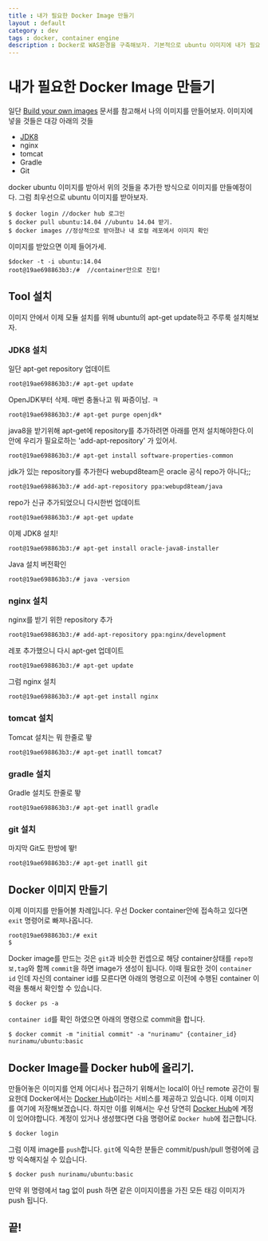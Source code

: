 ```yaml
---
title : 내가 필요한 Docker Image 만들기
layout : default
category : dev
tags : docker, container engine
description : Docker로 WAS환경을 구축해보자. 기본적으로 ubuntu 이미지에 내가 필요한 서버 환경들을 올려놓고 이미지를 만들려고 한다.
---
```


# 내가 필요한 Docker Image 만들기

일단 [Build your own images](https://docs.docker.com/engine/tutorials/dockerimages/) 문서를 참고해서 나의 이미지를 만들어보자. 이미지에 넣을 것들은 대강 아래의 것들
 - [JDK8](#jdk8)
 - nginx
 - tomcat
 - Gradle
 - Git

docker ubuntu 이미지를 받아서 위의 것들을 추가한 방식으로 이미지를 만들예정이다.
그럼 최우선으로 ubuntu 이미지를 받아보자.

```
$ docker login //docker hub 로그인
$ docker pull ubuntu:14.04 //ubuntu 14.04 받기.
$ docker images //정상적으로 받아졌나 내 로컬 레포에서 이미지 확인
```

이미지를 받았으면 이제 들어가세.

```
$docker -t -i ubuntu:14.04
root@19ae698863b3:/#  //container안으로 진입!
```

## Tool 설치
이미지 안에서 이제 모듈 설치를 위해 ubuntu의 apt-get update하고 주루룩 설치해보자.

### <a name="jdk8"></a>JDK8 설치

일단 apt-get repository 업데이트
```
root@19ae698863b3:/# apt-get update
```

OpenJDK부터 삭제. 매번 충돌나고 뭐 짜증이남. ㅋ
```
root@19ae698863b3:/# apt-get purge openjdk*
```

java8을 받기위해 apt-get에 repository를 추가하려면 아래를 먼저 설치해야한다.이안에 우리가 필요로하는 'add-apt-repository' 가 있어서.
```
root@19ae698863b3:/# apt-get install software-properties-common
```

jdk가 있는 repository를 추가한다 webupd8team은 oracle 공식 repo가 아니다;;
```
root@19ae698863b3:/# add-apt-repository ppa:webupd8team/java
```
repo가 신규 추가되었으니 다시한번 업데이트
```
root@19ae698863b3:/# apt-get update
```
이제 JDK8 설치!
```
root@19ae698863b3:/# apt-get install oracle-java8-installer

```
Java 설치 버전확인
```
root@19ae698863b3:/# java -version
```

### <a name="nginx"></a>nginx 설치

nginx를 받기 위한 repository 추가
```
root@19ae698863b3:/# add-apt-repository ppa:nginx/development
```

레포 추가했으니 다시 apt-get 업데이트
```
root@19ae698863b3:/# apt-get update
```

그럼 nginx 설치
```
root@19ae698863b3:/# apt-get install nginx
```

### <a name="tomcat"></a>tomcat 설치

Tomcat 설치는 뭐 한줄로 뙇
```
root@19ae698863b3:/# apt-get inatll tomcat7
```

### <a name="gradle"></a>gradle 설치
Gradle 설치도 한줄로 뙇
```
root@19ae698863b3:/# apt-get inatll gradle
```

### <a name="git"></a>git 설치
마지막 Git도 한방에 뙇!
```
root@19ae698863b3:/# apt-get inatll git
```

## Docker 이미지 만들기

이제 이미지를 만들어볼 차례입니다. 우선 Docker container안에 접속하고 있다면 `exit` 명령어로 빠져나옵니다.
```
root@19ae698863b3:/# exit
$
```

Docker image를 만드는 것은 `git`과 비슷한 컨셉으로 해당 container상태를 `repo정보,tag`와 함께 `commit`을 하면 image가 생성이 됩니다.
이때 필요한 것이 `container id` 인데 자신의 container id를 모른다면 아래의 명령으로 이전에 수행된 container 이력을 통해서 확인할 수 있습니다.
```
$ docker ps -a
```

`container id`를 확인 하였으면 아래의 명령으로 commit을 합니다.
```
$ docker commit -m "initial commit" -a "nurinamu" {container_id} nurinamu/ubuntu:basic
```

## Docker Image를 Docker hub에 올리기.

만들어놓은 이미지를 언제 어디서나 접근하기 위해서는 local이 아닌 remote 공간이 필요한데 Docker에서는 [Docker Hub](http://hub.docker.com)이라는 서비스를 제공하고 있습니다. 이제 이미지를 여기에 저장해보겠습니다. 하지만 이를 위해서는 우선 당연히 [Docker Hub](http://hub.docker.com)에 계정이 있어야합니다. 계정이 있거나 생성했다면 다음 명령어로 `Docker hub`에 접근합니다.
```
$ docker login
```

그럼 이제 image를 `push`합니다. `git`에 익숙한 분들은 commit/push/pull 명령어에 금방 익숙해지실 수 있습니다.
```
$ docker push nurinamu/ubuntu:basic
```
만약 위 명령에서 tag 없이 push 하면 같은 이미지이름을 가진 모든 태깅 이미지가 push 됩니다.

## 끝!
